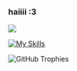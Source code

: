 ### haiiii :3

![](https://komarev.com/ghpvc/?username=joetroll&color=blueviolet)

[![My Skills](https://skillicons.dev/icons?i=js,html,css,blender,cs,discord,github,linux)](https://skillicons.dev)

![GitHub Trophies](https://github-profile-trophy.vercel.app/?username=joetroll&theme=darkhub&no-bg=true&no-frame=true)

